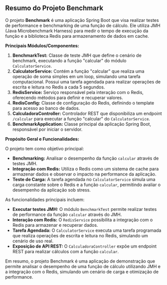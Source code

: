 ## Resumo do Projeto Benchmark

O projeto **Benchmark** é uma aplicação Spring Boot que visa realizar testes de performance e benchmarking de uma função de cálculo. Ele utiliza JMH (Java Microbenchmark Harness) para medir o tempo de execução da função e a biblioteca Redis para armazenamento de dados em cache.

**Principais Módulos/Componentes:**

1. **BenchmarkTest:**  Classe de teste JMH que define o cenário de benchmark, executando a função "calcular" do módulo `CalculatorService`.
2. **CalculatorService:** Contém a função "calcular" que realiza uma operação de soma simples em um loop, simulando uma tarefa computacional. Possui uma tarefa agendada para realizar operações de escrita e leitura no Redis a cada 5 segundos.
3. **RedisService:** Serviço responsável pela interação com o Redis, oferecendo métodos para definir e recuperar valores.
4. **RedisConfig:** Classe de configuração do Redis, definindo o template para acesso ao banco de dados.
5. **CalculadoraController:** Controlador REST que disponibiliza um endpoint `/calcular` para executar a função "calcular" do `CalculatorService`.
6. **BenchmarkApplication:** Classe principal da aplicação Spring Boot, responsável por iniciar o servidor.

**Propósito Geral e Funcionalidades:**

O projeto tem como objetivo principal:

* **Benchmarking:** Analisar o desempenho da função `calcular` através de testes JMH.
* **Integração com Redis:**  Utiliza o Redis como um sistema de cache para armazenar dados e observar o impacto na performance da aplicação.
* **Teste de Carga:**  A tarefa agendada no `CalculatorService` simula uma carga constante sobre o Redis e a função `calcular`, permitindo avaliar o desempenho da aplicação sob stress.

As funcionalidades principais incluem:

* **Executar testes JMH:** O módulo `BenchmarkTest` permite realizar testes de performance da função `calcular` através do JMH.
* **Interação com Redis:**  O `RedisService` possibilita a integração com o Redis para armazenar e recuperar dados.
* **Tarefa Agendada:** O `CalculatorService` executa uma tarefa programada que realiza operações de escrita e leitura no Redis, simulando um cenário de uso real.
* **Exposição de API REST:** O `CalculadoraController` expõe um endpoint REST para realizar cálculos com a função `calcular`.

Em resumo, o projeto Benchmark é uma aplicação de demonstração que permite analisar o desempenho de uma função de cálculo utilizando JMH e a integração com o Redis, simulando um cenário de carga e otimização de performance.
